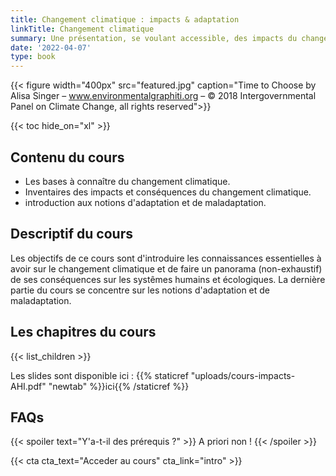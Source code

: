 ```yaml
---
title: Changement climatique : impacts & adaptation
linkTitle: Changement climatique
summary: Une présentation, se voulant accessible, des impacts du changement climatiques et du processus d'adaptation.
date: '2022-04-07'
type: book
---
```


{{< figure width="400px" src="featured.jpg" caption="Time to Choose by Alisa Singer – www.environmentalgraphiti.org – © 2018 Intergovernmental Panel on Climate Change, all rights reserved">}}

{{< toc hide_on="xl" >}}

## Contenu du cours

- Les bases à connaître du changement climatique.
- Inventaires des impacts et conséquences du changement climatique.
- introduction aux notions d'adaptation et de maladaptation.

## Descriptif du cours

Les objectifs de ce cours sont d'introduire les connaissances essentielles à avoir sur le changement climatique et de faire un panorama (non-exhaustif) de ses conséquences sur les systêmes humains et écologiques. La dernière partie du cours se concentre sur les notions d'adaptation et de maladaptation.

## Les chapitres du cours

{{< list_children >}}

Les slides sont disponible ici : {{% staticref "uploads/cours-impacts-AHI.pdf" "newtab" %}}ici{{% /staticref %}}

## FAQs

{{< spoiler text="Y'a-t-il des prérequis ?" >}}
A priori non !
{{< /spoiler >}}

{{< cta cta_text="Acceder au cours" cta_link="intro" >}}
